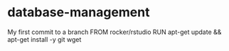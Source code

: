 # database-management
My first commit to a branch
FROM rocker/rstudio
RUN apt-get update && apt-get install -y git wget
